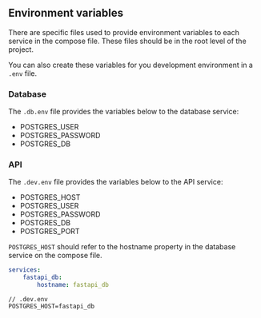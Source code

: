 ## Environment variables
There are specific files used to provide environment variables to each service in the compose file. These files should be in the root level of the project.

You can also create these variables for you development environment in a `.env` file.

### Database
The `.db.env` file provides the variables below to the database service:
- POSTGRES_USER
- POSTGRES_PASSWORD
- POSTGRES_DB

### API
The `.dev.env` file provides the variables below to the API service:
- POSTGRES_HOST
- POSTGRES_USER
- POSTGRES_PASSWORD
- POSTGRES_DB
- POSTGRES_PORT

`POSTGRES_HOST` should refer to the hostname property in the database service on the compose file.

```yaml
services:
    fastapi_db:
        hostname: fastapi_db
```

```
// .dev.env
POSTGRES_HOST=fastapi_db
```